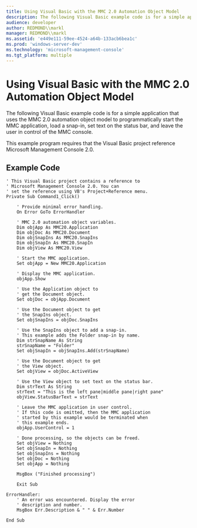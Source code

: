 ```yaml
---
title: Using Visual Basic with the MMC 2.0 Automation Object Model
description: The following Visual Basic example code is for a simple application that uses the MMC 2.0 automation object model to programmatically start the MMC application, load a snap-in, set text on the status bar, and leave the user in control of the MMC console.
audience: developer
author: REDMOND\\markl
manager: REDMOND\\markl
ms.assetid: 'e449e111-59ee-4524-a64b-133acb6bea1c'
ms.prod: 'windows-server-dev'
ms.technology: 'microsoft-management-console'
ms.tgt_platform: multiple
---
```


# Using Visual Basic with the MMC 2.0 Automation Object Model

The following Visual Basic example code is for a simple application that uses the MMC 2.0 automation object model to programmatically start the MMC application, load a snap-in, set text on the status bar, and leave the user in control of the MMC console.

This example program requires that the Visual Basic project reference Microsoft Management Console 2.0.

## Example Code


```VB
' This Visual Basic project contains a reference to
' Microsoft Management Console 2.0. You can
' set the reference using VB's Project+Reference menu.
Private Sub Command1_Click()
    
    ' Provide minimal error handling.
    On Error GoTo ErrorHandler
    
    ' MMC 2.0 automation object variables.
    Dim objApp As MMC20.Application
    Dim objDoc As MMC20.Document
    Dim objSnapIns As MMC20.SnapIns
    Dim objSnapIn As MMC20.SnapIn
    Dim objView As MMC20.View
    
    ' Start the MMC application.
    Set objApp = New MMC20.Application
    
    ' Display the MMC application.
    objApp.Show
        
    ' Use the Application object to
    ' get the Document object.
    Set objDoc = objApp.Document
    
    ' Use the Document object to get
    ' the SnapIns object.
    Set objSnapIns = objDoc.SnapIns
    
    ' Use the SnapIns object to add a snap-in.
    ' This example adds the Folder snap-in by name.
    Dim strSnapName As String
    strSnapName = "Folder"
    Set objSnapIn = objSnapIns.Add(strSnapName)
    
    ' Use the Document object to get
    ' the View object.
    Set objView = objDoc.ActiveView
    
    ' Use the View object to set text on the status bar.
    Dim strText As String
    strText = "This is the left pane|middle pane|right pane"
    objView.StatusBarText = strText
        
    ' Leave the MMC application in user control.
    ' If this code is omitted, then the MMC application
    ' started by this example would be terminated when
    ' this example ends.
    objApp.UserControl = 1

    ' Done processing, so the objects can be freed.
    Set objView = Nothing
    Set objSnapIn = Nothing
    Set objSnapIns = Nothing
    Set objDoc = Nothing
    Set objApp = Nothing
    
    MsgBox ("Finished processing")
    
    Exit Sub
    
ErrorHandler:
    ' An error was encountered. Display the error
    ' description and number.
    MsgBox Err.Description & " " & Err.Number

End Sub
```



 

 




